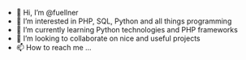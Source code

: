 - 👋 Hi, I’m @fuellner
- 👀 I’m interested in PHP, SQL, Python and all things programming
- 🌱 I’m currently learning Python technologies and PHP frameworks
- 💞️ I’m looking to collaborate on nice and useful projects
- 📫 How to reach me ...

<!---
fuellner/fuellner is a ✨ special ✨ repository because its `README.md` (this file) appears on your GitHub profile.
You can click the Preview link to take a look at your changes.
--->
